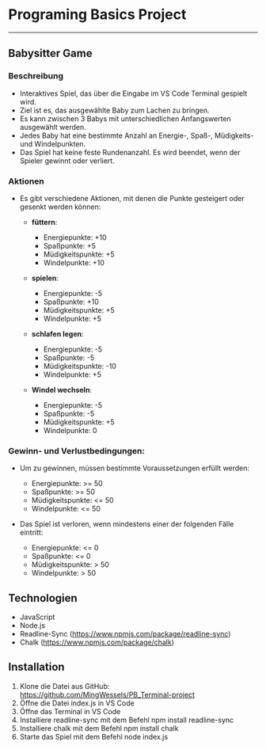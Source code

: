 # Programing Basics Project

---

## Babysitter Game

### Beschreibung

* Interaktives Spiel, das über die Eingabe im VS Code Terminal gespielt wird.
* Ziel ist es, das ausgewählte Baby zum Lachen zu bringen.
* Es kann zwischen 3 Babys mit unterschiedlichen Anfangswerten ausgewählt werden.
* Jedes Baby hat eine bestimmte Anzahl an Energie-, Spaß-, Müdigkeits- und Windelpunkten.
* Das Spiel hat keine feste Rundenanzahl. Es wird beendet, wenn der Spieler gewinnt oder verliert.

### Aktionen

* Es gibt verschiedene Aktionen, mit denen die Punkte gesteigert oder gesenkt werden können:

    - **füttern**:
        - Energiepunkte: +10
        - Spaßpunkte: +5
        - Müdigkeitspunkte: +5
        - Windelpunkte: +10

    - **spielen**:          
        - Energiepunkte: -5
        - Spaßpunkte: +10
        - Müdigkeitspunkte: +5
        - Windelpunkte: +5
    
    - **schlafen legen**:   
        - Energiepunkte: -5
        - Spaßpunkte: -5
        - Müdigkeitspunkte: -10
        - Windelpunkte: +5

    - **Windel wechseln**:  
        - Energiepunkte: -5
        - Spaßpunkte: -5
        - Müdigkeitspunkte: +5
        - Windelpunkte: 0

### Gewinn- und Verlustbedingungen:

* Um zu gewinnen, müssen bestimmte Voraussetzungen erfüllt werden:
    - Energiepunkte: >= 50
    - Spaßpunkte: >= 50
    - Müdigkeitspunkte: <= 50
    - Windelpunkte: <= 50

* Das Spiel ist verloren, wenn mindestens einer der folgenden Fälle eintritt:
    - Energiepunkte: <= 0
    - Spaßpunkte: <= 0
    - Müdigkeitspunkte: > 50
    - Windelpunkte: > 50


## Technologien


* JavaScript
* Node.js
* Readline-Sync (https://www.npmjs.com/package/readline-sync)
* Chalk (https://www.npmjs.com/package/chalk)


## Installation
1) Klone die Datei aus GitHub: https://github.com/MingWessels/PB_Terminal-project
2) Öffne die Datei index.js in VS Code
3) Öffne das Terminal in VS Code
4) Installiere readline-sync mit dem Befehl npm install readline-sync
5) Installiere chalk mit dem Befehl npm install chalk
6) Starte das Spiel mit dem Befehl node index.js